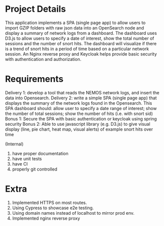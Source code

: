 # **Project Details**

This application implements a SPA (single page app) to allow users to import GZIP folders with raw json data into an OpenSearch node and display a summary of network logs from a dashboard. The dashboard uses D3.js to allow users to specify a date of interest, show the total number of sessions and the number of snort hits. The dashboard will visualize if there is a trend of snort hits in a period of time based on a particular network session. An Nginx reverse proxy and Keycloak helps provide basic security with authentication and authorization. 

# **Requirements**

Delivery 1: develop a tool that reads the NEMOS network logs, and insert the data into Opensearch.
Delivery 2: write a simple SPA (single page app) that displays the summary of the network logs found in the Opensearch. This SPA dashboard should: allow user to specify a date range of interest; show the number of total sessions; show the number of hits (i.e. with snort sid)
Bonus 1: Secure the SPA with basic authentication or keycloak using spring security
Bonus 2: Able to use javascript library (e.g. D3.js) to give visual display (line, pie chart, heat map, visual alerts) of example snort hits over time

(Internal)
1) have proper documentation
2) have unit tests
3) have CI
4) properly git controlled


# **Extra**

1) Implemented HTTPS on most routes.
2) Using Cypress to showcase e2e testing.
3) Using domain names instead of localhost to mirror prod env.
4) Implemented nginx reverse proxy



